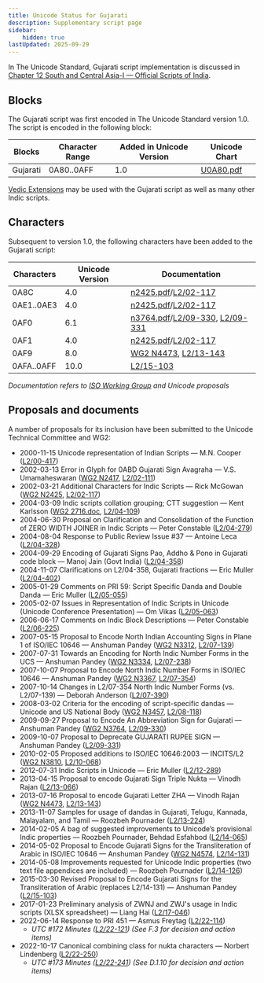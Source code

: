 ```yaml
---
title: Unicode Status for Gujarati
description: Supplementary script page
sidebar:
    hidden: true
lastUpdated: 2025-09-29
---
```


In The Unicode Standard, Gujarati script implementation is discussed in [Chapter 12 South and Central Asia-I — Official Scripts of India](https://www.unicode.org/versions/latest/core-spec/chapter-12/#G34334).

## Blocks

The Gujarati script was first encoded in The Unicode Standard version 1.0. The script is encoded in the following block:

| Blocks | Character Range | Added in Unicode Version | Unicode Chart |
| ------ | --------------- | ------------------------ | ------------- |
| Gujarati  |  0A80..0AFF  |  1.0  |  [U0A80.pdf](http://www.unicode.org/charts/PDF/U0A80.pdf)  |

[Vedic Extensions](/scrlang/unicode/x-vedic-unicode) may be used with the Gujarati script as well as many other Indic scripts.

## Characters

Subsequent to version 1.0, the following characters have been added to the Gujarati script:

| Characters | Unicode Version | Documentation |
| ---------- | --------------- | ------------- |
| 0A8C  |  4.0 |  [n2425.pdf](https://www.unicode.org/wg2/docs/n2425.pdf)/[L2/02-117](http://www.unicode.org/cgi-bin/GetMatchingDocs.pl?L2/02-117)  |
| 0AE1..0AE3  |  4.0 |  [n2425.pdf](https://www.unicode.org/wg2/docs/n2425.pdf)/[L2/02-117](http://www.unicode.org/cgi-bin/GetMatchingDocs.pl?L2/02-117)  |
| 0AF0  |  6.1 |  [n3764.pdf](https://www.unicode.org/wg2/docs/n3764.pdf)/[L2/09-330](http://www.unicode.org/cgi-bin/GetMatchingDocs.pl?L2/09-330), [L2/09-331](http://www.unicode.org/cgi-bin/GetMatchingDocs.pl?L2/09-331)  |
| 0AF1  |  4.0 |  [n2425.pdf](https://www.unicode.org/wg2/docs/n2425.pdf)/[L2/02-117](http://www.unicode.org/cgi-bin/GetMatchingDocs.pl?L2/02-117)  |
| 0AF9  |  8.0  |  [WG2 N4473](https://www.unicode.org/wg2/docs/n4473.pdf), [L2/13-143](http://www.unicode.org/cgi-bin/GetMatchingDocs.pl?L2/13-143)  |
| 0AFA..0AFF  |  10.0  |  [L2/15-103](http://www.unicode.org/cgi-bin/GetMatchingDocs.pl?L2/15-103)  |

_Documentation refers to [ISO Working Group](https://www.unicode.org/wg2/) and Unicode proposals_

## Proposals and documents

A number of proposals for its inclusion have been submitted to the Unicode Technical Committee and WG2:
- 2000-11-15 Unicode representation of Indian Scripts — M.N. Cooper ([L2/00-417](http://www.unicode.org/cgi-bin/GetMatchingDocs.pl?L2/00-417))
- 2002-03-13 Error in Glyph for 0ABD Gujarati Sign Avagraha — V.S. Umamaheswaran ([WG2 N2417](https://www.unicode.org/wg2/docs/n2417.pdf), [L2/02-111](http://www.unicode.org/cgi-bin/GetMatchingDocs.pl?L2/02-111))
- 2002-03-21 Additional Characters for Indic Scripts — Rick McGowan ([WG2 N2425](https://www.unicode.org/wg2/docs/n2425.pdf), [L2/02-117](http://www.unicode.org/cgi-bin/GetMatchingDocs.pl?L2/02-117))
- 2004-03-09 Indic scripts collation grouping; CTT suggestion — Kent Karlsson ([WG2 2716.doc](https://www.unicode.org/wg2/docs/n2716.doc), [L2/04-109](http://www.unicode.org/cgi-bin/GetMatchingDocs.pl?L2/04-109))
- 2004-06-30 Proposal on Clarification and Consolidation of the Function of ZERO WIDTH JOINER in Indic Scripts —  Peter Constable ([L2/04-279](http://www.unicode.org/cgi-bin/GetMatchingDocs.pl?L2/04-279))
- 2004-08-04 Response to Public Review Issue #37 — Antoine Leca ([L2/04-328](http://www.unicode.org/cgi-bin/GetMatchingDocs.pl?L2/04-328))
- 2004-09-29 Encoding of Gujarati Signs Pao, Addho &amp; Pono in Gujarati code block — Manoj Jain (Govt India) ([L2/04-358](http://www.unicode.org/cgi-bin/GetMatchingDocs.pl?L2/04-358))
- 2004-11-07 Clarifications on L2/04-358, Gujarati fractions — Eric Muller ([L2/04-402](http://www.unicode.org/cgi-bin/GetMatchingDocs.pl?L2/04-402))
- 2005-01-29 Comments on PRI 59: Script Specific Danda and Double Danda — Eric Muller       ([L2/05-055](http://www.unicode.org/cgi-bin/GetMatchingDocs.pl?L2/05-055))
- 2005-02-07 Issues in Representation of Indic Scripts in Unicode (Unicode Conference Presentation) — Om Vikas ([L2/05-063](http://www.unicode.org/cgi-bin/GetMatchingDocs.pl?L2/05-063))
- 2006-06-17 Comments on Indic Block Descriptions — Peter Constable ([L2/06-225](http://www.unicode.org/cgi-bin/GetMatchingDocs.pl?L2/06-225))
- 2007-05-15 Proposal to Encode North Indian Accounting Signs in Plane 1 of ISO/IEC 10646 — Anshuman Pandey ([WG2 N3312](https://www.unicode.org/wg2/docs/n3312.pdf), [L2/07-139](http://www.unicode.org/cgi-bin/GetMatchingDocs.pl?L2/07-139))
- 2007-07-31 Towards an Encoding for North Indic Number Forms in the UCS — Anshuman Pandey ([WG2 N3334](https://www.unicode.org/wg2/docs/n3334.pdf), [L2/07-238](http://www.unicode.org/cgi-bin/GetMatchingDocs.pl?L2/07-238))
- 2007-10-07 Proposal to Encode North Indic Number Forms in ISO/IEC 10646 — Anshuman Pandey ([WG2 N3367](https://www.unicode.org/wg2/docs/n3367.pdf), [L2/07-354](http://www.unicode.org/cgi-bin/GetMatchingDocs.pl?L2/07-354))
- 2007-10-14 Changes in L2/07-354 North Indic Number Forms (vs. L2/07-139) — Deborah Anderson ([L2/07-390](http://www.unicode.org/cgi-bin/GetMatchingDocs.pl?L2/07-390))
- 2008-03-02 Criteria for the encoding of script-specific dandas — Unicode and US National Body ([WG2 N3457](https://www.unicode.org/wg2/docs/n3457.pdf), [L2/08-118](http://www.unicode.org/cgi-bin/GetMatchingDocs.pl?L2/08-118))
- 2009-09-27 Proposal to Encode An Abbreviation Sign for Gujarati — Anshuman Pandey ([WG2 N3764](https://www.unicode.org/wg2/docs/n3764.pdf), [L2/09-330](http://www.unicode.org/cgi-bin/GetMatchingDocs.pl?L2/09-330))
- 2009-10-07 Proposal to Deprecate GUJARATI RUPEE SIGN — Anshuman Pandey ([L2/09-331](http://www.unicode.org/cgi-bin/GetMatchingDocs.pl?L2/09-331))
- 2010-02-05 Proposed additions to ISO/IEC 10646:2003 — INCITS/L2 ([WG2 N3810](https://www.unicode.org/wg2/docs/n3810.pdf), [L2/10-068](http://www.unicode.org/cgi-bin/GetMatchingDocs.pl?L2/10-068))
- 2012-07-31 Indic Scripts in Unicode — Eric Muller ([L2/12-289](http://www.unicode.org/cgi-bin/GetMatchingDocs.pl?L2/12-289))
- 2013-04-15 Proposal to encode Gujarati Sign Triple Nukta — Vinodh Rajan ([L2/13-066](http://www.unicode.org/cgi-bin/GetMatchingDocs.pl?L2/13-066))
- 2013-07-16 Proposal to encode Gujarati Letter ZHA — Vinodh Rajan ([WG2 N4473](https://www.unicode.org/wg2/docs/n4473.pdf), [L2/13-143](http://www.unicode.org/cgi-bin/GetMatchingDocs.pl?L2/13-143))
- 2013-11-07 Samples for usage of dandas in Gujarati, Telugu, Kannada, Malayalam, and Tamil — Roozbeh Pournader ([L2/13-224](http://www.unicode.org/cgi-bin/GetMatchingDocs.pl?L2/13-224))
- 2014-02-05 A bag of suggested improvements to Unicode’s provisional Indic properties — Roozbeh Pournader, Behdad Esfahbod ([L2/14-065](http://www.unicode.org/cgi-bin/GetMatchingDocs.pl?L2/14-065))
- 2014-05-02 Proposal to Encode Gujarati Signs for the Transliteration of Arabic in ISO/IEC 10646 — Anshuman Pandey ([WG2 N4574](https://www.unicode.org/wg2/docs/n4574.pdf), [L2/14-131](http://www.unicode.org/cgi-bin/GetMatchingDocs.pl?L2/14-131))
- 2014-05-08 Improvements requested for Unicode Indic properties (two text file appendices are included) — Roozbeh Pournader ([L2/14-126](http://www.unicode.org/cgi-bin/GetMatchingDocs.pl?L2/14-126))
- 2015-03-30 Revised Proposal to Encode Gujarati Signs for the Transliteration of Arabic (replaces L2/14-131) — Anshuman Pandey ([L2/15-103](http://www.unicode.org/cgi-bin/GetMatchingDocs.pl?L2/15-103))
- 2017-01-23 Preliminary analysis of ZWNJ and ZWJ's usage in Indic scripts (XLSX spreadsheet) — Liang Hai ([L2/17-046](http://www.unicode.org/cgi-bin/GetMatchingDocs.pl?L2/17-046))
- 2022-06-14 Response to PRI 451 — Asmus Freytag ([L2/22-114](http://www.unicode.org/cgi-bin/GetMatchingDocs.pl?L2/22-114))
  - _UTC #172 Minutes ([L2/22-121](https://www.unicode.org/L2/L2022/22121.htm)) (See F.3 for decision and action items)_
- 2022-10-17 Canonical combining class for nukta characters — Norbert Lindenberg ([L2/22-250](http://www.unicode.org/cgi-bin/GetMatchingDocs.pl?L2/22-250))
  - _UTC #173 Minutes ([L2/22-241](http://www.unicode.org/L2/L2022/22241.htm)) (See D.1.10 for decision and action items)_
